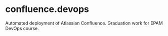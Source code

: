 # confluence.devops

Automated deployment of Atlassian Confluence. 
Graduation work for EPAM DevOps course. 